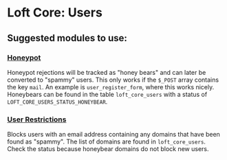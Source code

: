 # Loft Core: Users

## Suggested modules to use:

### [Honeypot](https://www.drupal.org/project/honeypot)

Honeypot rejections will be tracked as "honey bears" and can later be converted to "spammy" users.  This only works if the `$_POST` array contains the key `mail`.  An example is `user_register_form`, where this works nicely.  Honeybears can be found in the table `loft_core_users` with a status of `LOFT_CORE_USERS_STATUS_HONEYBEAR`.

### [User Restrictions](https://www.drupal.org/project/user_restrictions)

Blocks users with an email address containing any domains that have been found as "spammy".  The list of domains are found in `loft_core_users`.  Check the status because honeybear domains do not block new users.
